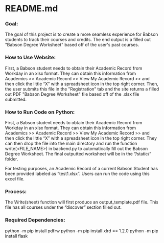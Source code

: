 # README.md
### Goal:

The goal of this project is to create a more seamless experience for Babson students to track their courses and credits. The end output is a filled out "Babson Degree Worksheet" based off of the user's past courses.

### How to Use Website:

First, a Babson student needs to obtain their Academic Record from Workday in an xlsx format. They can obtain this information from Academics >> Academic Record >> View My Academic Record >> and then click the little “X” with a spreadsheet icon in the top right corner. Then, the user submits this file in the "Registration" tab and the site returns a filled out PDF "Babson Degree Worksheet" file based off of the .xlsx file submitted.

### How to Run Code on Python:

First, a Babson student needs to obtain their Academic Record from Workday in an xlsx format. They can obtain this information from Academics >> Academic Record >> View My Academic Record >> and then click the little “X” with a spreadsheet icon in the top right corner. They can then drop the file into the main directory and run the function write(<FILE_NAME>) in backend.py to automatically fill out the Babson Degree Worksheet. The final outputted worksheet will be in the “/static/” folder. 

For testing purposes, an Academic Record of a current Babson Student has been provided labeled as “test1.xlsx”. Users can run the code using this excel file.

### Process: 
The Write(sheet) function will first produce an output_template.pdf file. This file has all courses under the “discover” section filled out. 


### Required Dependencies:
python -m pip install pdfrw
python -m pip install xlrd == 1.2.0
python -m pip install flask 

